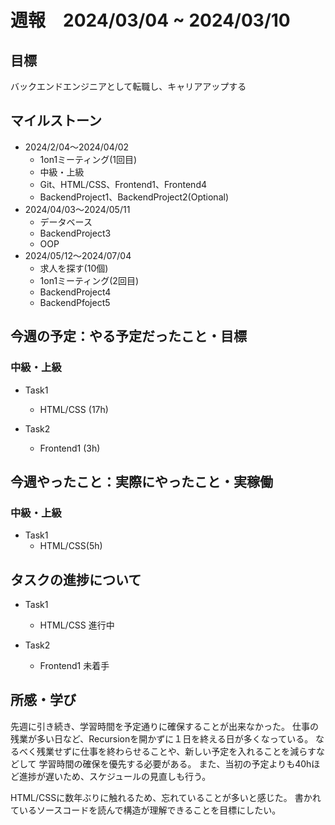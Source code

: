 # 週報　2024/03/04 ~ 2024/03/10

## 目標
バックエンドエンジニアとして転職し、キャリアアップする

## マイルストーン
- 2024/2/04〜2024/04/02
    - 1on1ミーティング(1回目)
    - 中級・上級
    - Git、HTML/CSS、Frontend1、Frontend4
    - BackendProject1、BackendProject2(Optional)
- 2024/04/03〜2024/05/11
    - データベース
    - BackendProject3
    - OOP
- 2024/05/12〜2024/07/04
    - 求人を探す(10個)
    - 1on1ミーティング(2回目)
    - BackendProject4
    - BackendPfoject5

## 今週の予定：やる予定だったこと・目標
### 中級・上級
- Task1
    - HTML/CSS (17h)

- Task2
    - Frontend1 (3h)

## 今週やったこと：実際にやったこと・実稼働
### 中級・上級
- Task1
    - HTML/CSS(5h)

## タスクの進捗について
- Task1
    - HTML/CSS 進行中

- Task2
    - Frontend1 未着手


## 所感・学び
先週に引き続き、学習時間を予定通りに確保することが出来なかった。
仕事の残業が多い日など、Recursionを開かずに１日を終える日が多くなっている。
なるべく残業せずに仕事を終わらせることや、新しい予定を入れることを減らすなどして
学習時間の確保を優先する必要がある。
また、当初の予定よりも40hほど進捗が遅いため、スケジュールの見直しも行う。

HTML/CSSに数年ぶりに触れるため、忘れていることが多いと感じた。
書かれているソースコードを読んで構造が理解できることを目標にしたい。